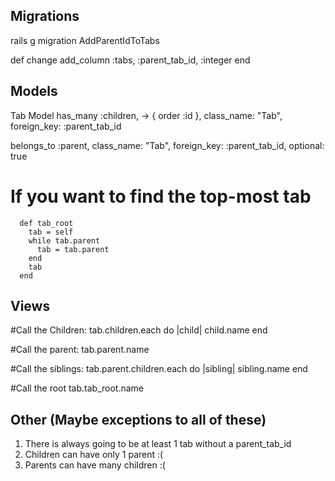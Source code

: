 ## Migrations
  rails g migration AddParentIdToTabs

  def change
    add_column :tabs, :parent_tab_id, :integer
  end

## Models
Tab Model
  has_many   :children, -> { order :id }, class_name: "Tab", foreign_key: :parent_tab_id

  belongs_to :parent, class_name: "Tab", foreign_key: :parent_tab_id, optional: true

  # If you want to find the top-most tab
      def tab_root
        tab = self
        while tab.parent
          tab = tab.parent
        end
        tab
      end

## Views
  #Call the Children:
    tab.children.each do |child|
      child.name
    end

  #Call the parent:
    tab.parent.name

  #Call the siblings:
    tab.parent.children.each do |sibling|
      sibling.name
    end

  #Call the root
    tab.tab_root.name

## Other (Maybe exceptions to all of these)
  1) There is always going to be at least 1 tab without a parent_tab_id
  2) Children can have only 1 parent :(
  3) Parents can have many children :(
